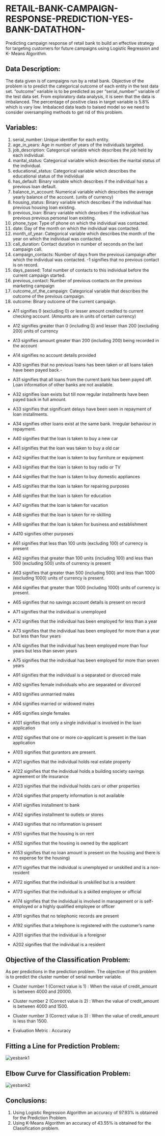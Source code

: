 # RETAIL-BANK-CAMPAIGN-RESPONSE-PREDICTION-YES-BANK-DATATHON-
Predicting campaign response of retail bank to build an effective strategy for targeting customers for future campaigns using Logistic Regression and K- Means Algorithm.

## Data Description:
The data given is of campaigns run by a retail bank. Objective of the problem is to predict the categorical outcome of each entity in the test data set. “outcome” variable is to be predicted as per “serial_number” variable of the test data set. From exploratory data analysis, it is seen that the data is imbalanced. The percentage of positive class in target variable is 5.8% which is vary low. Imbalaced data leads to baised model so we need to consider oversampling methods to get rid of this problem.

## Variables:
1)  serial_number: Unique identifier for each entity.
2)  age_in_years: Age in number of years of the individuals targeted.
3)  job_description: Categorical variable which describes the job held by each individual.
4)  marital_status: Categorical variable which describes the marital status of the individual.
5)  educational_status: Categorical variable which describes the educational status of the individual
6)  has_default: Binary variable which describes if the individual has a previous loan default.
7)  balance_in_account: Numerical variable which describes the average yearly balance of the account. (units of currency)
8)  housing_status: Binary variable which describes if the individual has previous housing loan existing.
9)  previous_loan: Binary variable which describes if the individual has previous previous personal loan existing.
10) phone_type: Type of phone on which the individual was contacted.
11) date: Day of the month on which the individual was contacted.
12) month_of_year: Categorical variable which describes the month of the year on which the individual was contacted.
13) call_duration: Contact duration in number of seconds on the last campaign call.
14) campaign_contacts: Number of days from the previous campaign after which the individual was contacted. -1 signifies that no previous       contact is on record.
15) days_passed: Total number of contacts to this individual before the current campaign started.
16) previous_contact: Number of previous contacts on the previous marketing campaign
17) outcome_of_the_campaign: Categorical variable that describes the outcome of the previous campaign.
18) outcome: Binary outcome of the current campaign.

- A11 signifies 0 (excluding 0) or lesser amount credited to current checking account. (Amounts       are in units of certain currency)
- A12 signifies greater than 0 (including 0) and lesser than 200 (excluding 200) units of currency
- A13 signifies amount greater than 200 (including 200) being recorded in the account
- A14 signifies no account details provided

- A30 signifies that no previous loans has been taken or all loans taken have been payed back.- 
- A31 signifies that all loans from the current bank has been payed off. Loan information of other banks are not available.
- A32 signifies loan exists but till now regular installments have been payed back in full amount.
- A33  signifies that significant delays have been seen in repayment of loan installments.
- A34 signifies other loans exist at the same bank. Irregular behaviour in repayment.

- A40 signifies that the loan is taken to buy a new car
- A41 signifies that the loan was taken to buy a old car 
- A42 signifies that the loan is taken to buy furniture or equipment
- A43 signifies that the loan is taken to buy radio or TV
- A44 signifies that the loan is taken to buy domestic appliances
- A45 signifies that the loan is taken for repairing purposes
- A46 signifies that the loan is taken for education
- A47 signifies that the loan is taken for vacation
- A48 signifies that the loan is taken for re-skilling
- A49 signifies that the loan is taken for business and establishment
- A410 signifies other purposes

- A61 signifies that less than 100 units (excluding 100) of currency is present
- A62 signifies that greater than 100 units (including 100) and less than 500 (excluding 500) units of currency is present
- A63 signifies that greater than 500 (including 500) and less than 1000 (excluding 1000) units of currency is present.
- A64 signifies that greater than 1000 (including 1000) units of currency is present.
- A65 signifies that no savings account details is present on record

- A71 signifies that the individual is unemployed
- A72 signifies that the individual has been employed for less than a year
- A73 signifies that the individual has been employed for more than a year but less than four years
- A74 signifies that the individual has been employed more than four years but less than seven years
- A75 signifies that the individual has been employed for more than seven years

- A91 signifies that the individual is a separated or divorced male
- A92 signifies female individuals who are separated or divorced
- A93 signifies unmarried males
- A94 signifies married or widowed males
- A95 signifies single females

- A101 signifies that only a single individual is involved in the loan application
- A102 signifies that one or more co-applicant is present in the loan application
- A103 signifies that gurantors are present.

- A121 signifies that the individual holds real estate property
- A122 signifies that the individual holds a building society savings agreement or life insurance
- A123 signifies that the individual holds cars or other properties
- A124 signifies that property information is not available

- A141 signifies installment to bank
- A142 signifies installment to outlets or stores
- A143 signifies that no information is present

- A151 signifies that the housing is on rent
- A152 signifies that the housing is owned by the applicant
- A153 signifies that no loan amount is present on the housing and there is no expense for the housing) 

- A171 signifies that the individual is unemployed or unskilled and is a non-resident
- A172 signifies that the individual is unskilled but is a resident
- A173 signifies that the individual is a skilled employee or official
- A174 signifies that the individual is involved in management or is self-employed or a highly qualified employee or officer

- A191 signifies that no telephonic records are present
- A192 signifies that a telephone is registered with the customer’s name

- A201 signifies that the individual is a foreigner
- A202  signifies that the individual is a resident

## Objective of the Classification Problem:
As per predictions in the prediction problem. The objective of this problem is to predict the cluster number of serial number variable. 
- Cluster number 1 (Correct value is 1) : When the value of credit_amount is between 4000 and 20000.
- Cluster number 2 (Correct value is 2) : When the value of credit_amount is between 4000 and 1500.
- Cluster number 3 (Correct value is 3) : When the value of credit_amount is less than 1500.

- Evaluation Metric : Accuracy

## Fitting a Line for Prediction Problem:
![yesbank1](https://user-images.githubusercontent.com/44108439/51101043-f28d7680-17fe-11e9-87b4-4aa9c22441cf.png)

## Elbow Curve for Classification Problem:
![yesbank2](https://user-images.githubusercontent.com/44108439/51101223-c6bec080-17ff-11e9-86fe-17aec8ff72ce.png)

## Conclusions:
1) Using Logistic Regression Algorithm an accuracy of 97.93% is obtained for the Prediction Problem.
2) Using K-Means Algorithm an accuracy of 43.55% is obtained for the Classification problem.
